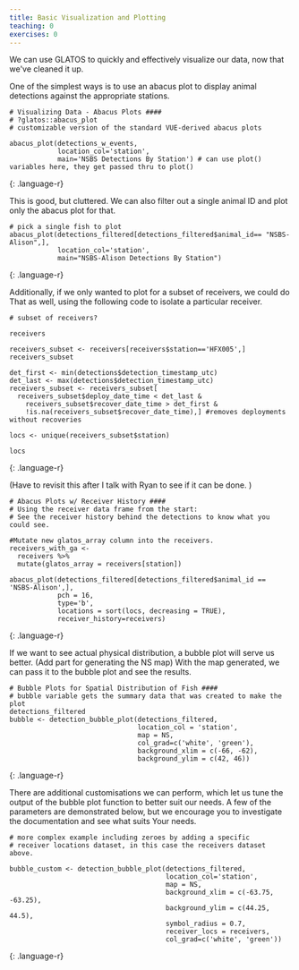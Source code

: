 ```yaml
---
title: Basic Visualization and Plotting
teaching: 0
exercises: 0
---
```


We can use GLATOS to quickly and effectively visualize our data, now that we've
cleaned it up.

One of the simplest ways is to use an abacus plot to display animal detections
against the appropriate stations.

~~~
# Visualizing Data - Abacus Plots ####
# ?glatos::abacus_plot
# customizable version of the standard VUE-derived abacus plots

abacus_plot(detections_w_events,
            location_col='station',
            main='NSBS Detections By Station') # can use plot() variables here, they get passed thru to plot()
~~~
{: .language-r}

This is good, but cluttered. We can also filter out a single animal ID and plot
only the abacus plot for that.
~~~
# pick a single fish to plot
abacus_plot(detections_filtered[detections_filtered$animal_id== "NSBS-Alison",],
            location_col='station',
            main="NSBS-Alison Detections By Station")
~~~
{: .language-r}


Additionally, if we only wanted to plot for a subset of receivers, we could do That
as well, using the following code to isolate a particular receiver.
~~~
# subset of receivers?

receivers

receivers_subset <- receivers[receivers$station=='HFX005',]
receivers_subset

det_first <- min(detections$detection_timestamp_utc)
det_last <- max(detections$detection_timestamp_utc)
receivers_subset <- receivers_subset[
  receivers_subset$deploy_date_time < det_last &
    receivers_subset$recover_date_time > det_first &
    !is.na(receivers_subset$recover_date_time),] #removes deployments without recoveries

locs <- unique(receivers_subset$station)

locs
~~~
{: .language-r}

(Have to revisit this after I talk with Ryan to see if it can be done. )
~~~
# Abacus Plots w/ Receiver History ####
# Using the receiver data frame from the start:
# See the receiver history behind the detections to know what you could see.

#Mutate new glatos_array column into the receivers.
receivers_with_ga <-
  receivers %>%
  mutate(glatos_array = receivers[station])

abacus_plot(detections_filtered[detections_filtered$animal_id == 'NSBS-Alison',],
            pch = 16,
            type='b',
            locations = sort(locs, decreasing = TRUE),
            receiver_history=receivers)
~~~
{: .language-r}

If we want to see actual physical distribution, a bubble plot will serve us better.
(Add part for generating the NS map)
With the map generated, we can pass it to the bubble plot and see the results.
~~~
# Bubble Plots for Spatial Distribution of Fish ####
# bubble variable gets the summary data that was created to make the plot
detections_filtered
bubble <- detection_bubble_plot(detections_filtered,
                                location_col = 'station',
                                map = NS,
                                col_grad=c('white', 'green'),
                                background_xlim = c(-66, -62),
                                background_ylim = c(42, 46))
~~~
{: .language-r}

There are additional customisations we can perform, which let us tune the output of the
bubble plot function to better suit our needs. A few of the parameters are demonstrated
below, but we encourage you to investigate the documentation and see what suits Your
needs.
~~~
# more complex example including zeroes by adding a specific
# receiver locations dataset, in this case the receivers dataset above.

bubble_custom <- detection_bubble_plot(detections_filtered,
                                       location_col='station',
                                       map = NS,
                                       background_xlim = c(-63.75, -63.25),
                                       background_ylim = c(44.25, 44.5),
                                       symbol_radius = 0.7,
                                       receiver_locs = receivers,
                                       col_grad=c('white', 'green'))
~~~
{: .language-r}
